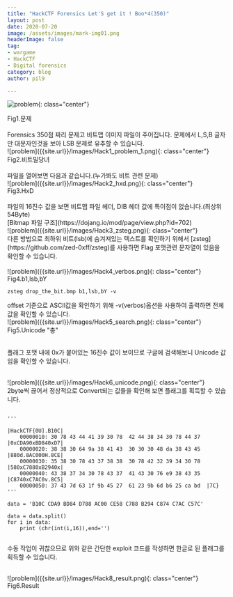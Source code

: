 ```yaml
---
title: "HackCTF Forensics Let'S get it ! Boo*4(350)"
layout: post
date: 2020-07-20
image: /assets/images/mark-img01.png
headerImage: false
tag:
- wargame
- HackCTF
- Digital forensics
category: blog
author: pil9

---
```

 
![problem]({{site.url}}/images/Hack1_problem.png){: class="center"}
<figcaption class="caption">Fig1.문제</figcaption>  
<br>
Forensics 350점 짜리 문제고 비트맵 이미지 파일이 주어집니다.
문제에서 L,S,B 글자만 대문자인것을 보아 LSB 문제로 유추할 수 있습니다.

<br>
![problem]({{site.url}}/images/Hack1_problem_1.png){: class="center"}
<figcaption class="caption">Fig2.비트밀당녀</figcaption>  
<br>
파일을 열어보면 다음과 같습니다.(누가봐도 비트 관련 문제)

<br>
![problem]({{site.url}}/images/Hack2_hxd.png){: class="center"}
<figcaption class="caption">Fig3.HxD</figcaption>
<br>
파일의 16진수 값을 보면 비트맵 파일 헤더, DIB 헤더 값에 특이점이 없습니다.(최상위 54Byte)
<br>
[Bitmap 파일 구조](https://dojang.io/mod/page/view.php?id=702)

<br>
![problem]({{site.url}}/images/Hack3_zsteg.png){: class="center"}
<br>
다른 방법으로 최하위 비트(lsb)에 숨겨져있는 텍스트를 확인하기 위해서 [zsteg](https://github.com/zed-0xff/zsteg)를 사용하면 Flag 포맷관련 문자열이 있음을 확인할 수 있습니다.
<br>

<br>
![problem]({{site.url}}/images/Hack4_verbos.png){: class="center"}
<figcaption class="caption">Fig4.b1,lsb,bY</figcaption>
<pre><code class = "language-c">zsteg drop_the_bit.bmp b1,lsb,bY -v
</code></pre>
offset 기준으로 ASCII값을 확인하기 위해 -v(verbos)옵션을 사용하여 출력하면 전체 값을 확인할 수 있습니다.

<br>
![problem]({{site.url}}/images/Hack5_search.png){: class="center"}
<figcaption class="caption">Fig5.Unicode "충"</figcaption>
<br>

플래그 포맷 내에 0x가 붙어있는 16진수 값이 보이므로 구글에 검색해보니 Unicode 값임을 확인할 수 있습니다.

<br>
![problem]({{site.url}}/images/Hack6_unicode.png){: class="center"}
<br>
2byte씩 끊어서 정상적으로 Convert되는 값들을 확인해 보면 플래그를 획득할 수 있습니다.

<br>

<pre><code class = "language-python">
'''
																|HackCTF{0U].B10C|
    00000010: 30 78 43 44 41 39 30 78  42 44 38 34 30 78 44 37  |0xCDA90xBD840xD7|
    00000020: 38 38 30 64 9a 38 41 43  30 30 30 48 da 38 43 45  |880d.8AC000H.8CE|
    00000030: 35 38 30 78 43 37 38 38  30 78 42 32 39 34 30 78  |580xC7880xB2940x|
    00000040: 43 38 37 34 30 78 43 37  41 43 30 76 e9 38 43 35  |C8740xC7AC0v.8C5|
    00000050: 37 43 7d 63 1f 9b 45 27  61 23 9b 6d b6 25 ca bd  |7C}
'''

data = 'B10C CDA9 BD84 D788 AC00 CE58 C788 B294 C874 C7AC C57C'

data = data.split()
for i in data:
    print (chr(int(i,16)),end='')

</code></pre>
수동 작업이 귀찮으므로 위와 같은 간단한 exploit 코드를 작성하면 한글로 된 플래그를 획득할 수 있습니다.

<br>
![problem]({{site.url}}/images/Hack8_result.png){: class="center"}
<figcaption class="caption">Fig6.Result</figcaption>
<br>

